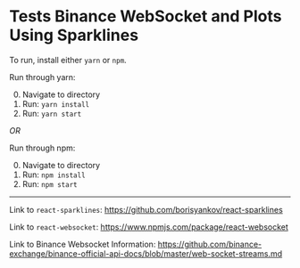 # Tests Binance WebSocket and Plots Using Sparklines

To run, install either `yarn` or `npm`.

Run through yarn:

0. Navigate to directory
1. Run: `yarn install`
2. Run: `yarn start`

*OR*

Run through npm:

0. Navigate to directory
1. Run: `npm install`
2. Run: `npm start`

---

Link to `react-sparklines`: https://github.com/borisyankov/react-sparklines

Link to `react-websocket`: https://www.npmjs.com/package/react-websocket

Link to Binance Websocket Information: https://github.com/binance-exchange/binance-official-api-docs/blob/master/web-socket-streams.md

